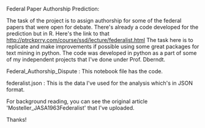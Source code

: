 Federal Paper Authorship Prediction:

The task of the project is to assign authorship for some of the federal papers that were open for debate.
There's already a code developed for the prediction but in R. Here's the link to that http://ptrckprry.com/course/ssd/lecture/federalist.html
The task here is to replicate and make improvements if possible using some great packages for text mining in python.
The code was developed in python as a part of some of my independent projects that I've done under Prof. Dberndt.

Federal_Authorship_Dispute : This notebook file has the code.

federalist.json : This is the data I've used for the analysis which's in JSON format.

For background reading, you can see the original article 'Mosteller_JASA1963Federalist' that I've uploaded.

Thanks!
